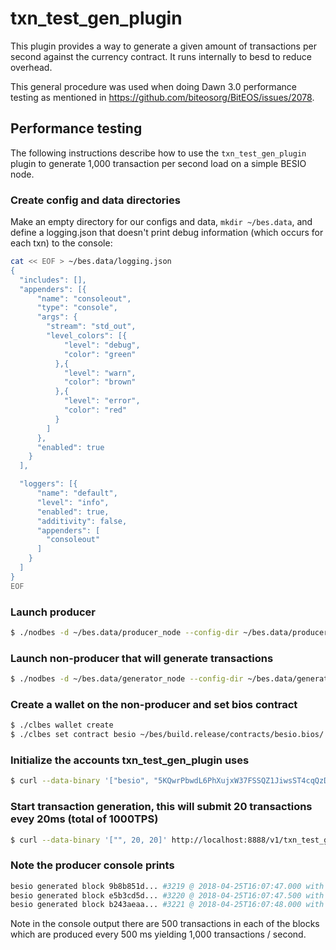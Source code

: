 # txn\_test\_gen\_plugin

This plugin provides a way to generate a given amount of transactions per second against the currency contract. It runs internally to besd to reduce overhead.

This general procedure was used when doing Dawn 3.0 performance testing as mentioned in https://github.com/biteosorg/BitEOS/issues/2078.

## Performance testing

The following instructions describe how to use the `txn_test_gen_plugin` plugin to generate 1,000 transaction per second load on a simple BESIO node.

### Create config and data directories
Make an empty directory for our configs and data, `mkdir ~/bes.data`, and define a logging.json that doesn't print debug information (which occurs for each txn) to the console:
```bash
cat << EOF > ~/bes.data/logging.json
{
  "includes": [],
  "appenders": [{
      "name": "consoleout",
      "type": "console",
      "args": {
        "stream": "std_out",
        "level_colors": [{
            "level": "debug",
            "color": "green"
          },{
            "level": "warn",
            "color": "brown"
          },{
            "level": "error",
            "color": "red"
          }
        ]
      },
      "enabled": true
    }
  ],

  "loggers": [{
      "name": "default",
      "level": "info",
      "enabled": true,
      "additivity": false,
      "appenders": [
        "consoleout"
      ]
    }
  ]
}
EOF
```

### Launch producer
```bash
$ ./nodbes -d ~/bes.data/producer_node --config-dir ~/bes.data/producer_node -l ~/bes.data/logging.json --http-server-address "" -p besio -e
```

### Launch non-producer that will generate transactions
```bash
$ ./nodbes -d ~/bes.data/generator_node --config-dir ~/bes.data/generator_node -l ~/bes.data/logging.json --plugin besio::txn_test_gen_plugin --plugin besio::wallet_api_plugin --plugin besio::chain_api_plugin --p2p-peer-address localhost:9876 --p2p-listen-endpoint localhost:5555
```

### Create a wallet on the non-producer and set bios contract
```bash
$ ./clbes wallet create
$ ./clbes set contract besio ~/bes/build.release/contracts/besio.bios/ 
```

### Initialize the accounts txn_test_gen_plugin uses
```bash
$ curl --data-binary '["besio", "5KQwrPbwdL6PhXujxW37FSSQZ1JiwsST4cqQzDeyXtP79zkvFD3"]' http://localhost:8888/v1/txn_test_gen/create_test_accounts
```

### Start transaction generation, this will submit 20 transactions evey 20ms (total of 1000TPS)
```bash
$ curl --data-binary '["", 20, 20]' http://localhost:8888/v1/txn_test_gen/start_generation
```

### Note the producer console prints
```bash
besio generated block 9b8b851d... #3219 @ 2018-04-25T16:07:47.000 with 500 trxs, lib: 3218
besio generated block e5b3cd5d... #3220 @ 2018-04-25T16:07:47.500 with 500 trxs, lib: 3219
besio generated block b243aeaa... #3221 @ 2018-04-25T16:07:48.000 with 500 trxs, lib: 3220
```

Note in the console output there are 500 transactions in each of the blocks which are produced every 500 ms yielding 1,000 transactions / second.
